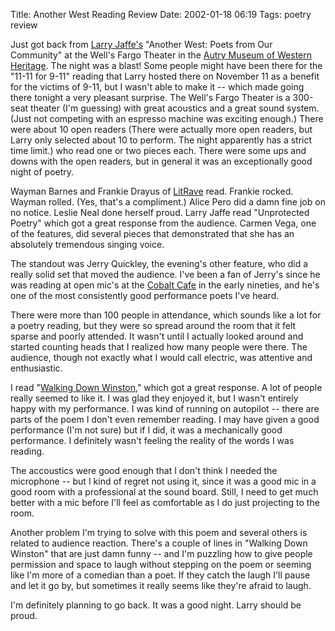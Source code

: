 Title: Another West Reading Review
Date: 2002-01-18 06:19
Tags: poetry review

Just got back from [Larry Jaffe's](http://www.lgjaffe.com) "Another
West: Poets from Our Community" at the
Well's Fargo Theater in the [Autry Museum of Western
Heritage](http://theautry.org/). The night was a blast! Some
people might have been there for the "11-11 for 9-11" reading that Larry
hosted there on November 11 as a benefit for the victims of 9-11, but I
wasn't able to make it -- which made going there tonight a very pleasant
surprise. The Well's Fargo Theater is a 300-seat theater (I'm guessing)
with great acoustics and a great sound system. (Just not competing with
an espresso machine was exciting enough.) There were about 10 open
readers (There were actually more open readers, but Larry only selected
about 10 to perform. The night apparently has a strict time limit.) who
read one or two pieces each. There were some ups and downs with the open
readers, but in general it was an exceptionally good night of poetry.

Wayman Barnes and Frankie Drayus of
[LitRave](http://www.litrave.com) read. Frankie rocked. Wayman
rolled. (Yes, that's a compliment.) Alice Pero did a damn fine job on no
notice. Leslie Neal done herself proud. Larry Jaffe read "Unprotected
Poetry" which got a great response from the audience. Carmen Vega, one
of the features, did several pieces that demonstrated that she has an
absolutely tremendous singing voice.

The standout was Jerry Quickley, the evening's other feature, who did a
really solid set that moved the audience. I've been a fan of Jerry's
since he was reading at open mic's at the [Cobalt
Cafe](http://www.cobaltcafe.com/) in the early nineties,
and he's one of the most consistently good performance poets I've heard.

There were more than 100 people in attendance, which sounds like a lot
for a poetry reading, but they were so spread around the room that it
felt sparse and poorly attended. It wasn't until I actually looked
around and started counting heads that I realized how many people were
there. The audience, though not exactly what I would call electric, was
attentive and enthusiastic.

I read "[Walking Down
Winston](/2001/12/20/walking-down-winston/ "Walking Down Winston"),"
which got a great response. A lot of people really seemed to like it. I
was glad they enjoyed it, but I wasn't entirely happy with my
performance. I was kind of running on autopilot -- there are parts of
the poem I don't even remember reading. I may have given a good
performance (I'm not sure) but if I did, it was a mechanically good
performance. I definitely wasn't feeling the reality of the words I was
reading.

The accoustics were good enough that I don't think I needed the
microphone -- but I kind of regret not using it, since it was a good mic
in a good room with a professional at the sound board. Still, I need to
get much better with a mic before I'll feel as comfortable as I do just
projecting to the room.

Another problem I'm trying to solve with this poem and several others is
related to audience reaction. There's a couple of lines in "Walking Down
Winston" that are just damn funny -- and I'm puzzling how to give people
permission and space to laugh without stepping on the poem or seeming
like I'm more of a comedian than a poet. If they catch the laugh I'll
pause and let it go by, but sometimes it really seems like they're
afraid to laugh.

I'm definitely planning to go back. It was a good night. Larry should be
proud.
